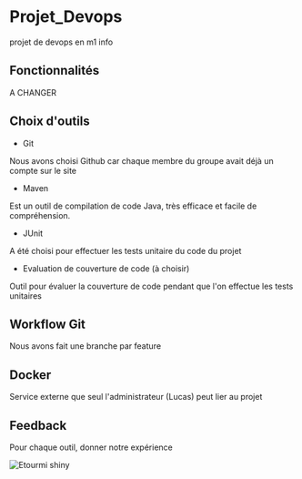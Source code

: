 # Projet_Devops
projet de devops en m1 info

## Fonctionnalités

A CHANGER

## Choix d'outils

- Git

Nous avons choisi Github car chaque membre du groupe avait déjà un compte sur le site

- Maven

Est un outil de compilation de code Java, très efficace et facile de compréhension.

- JUnit

A été choisi pour effectuer les tests unitaire du code du projet

- Evaluation de couverture de code (à choisir)

Outil pour évaluer la couverture de code pendant que l'on effectue les tests unitaires

## Workflow Git

Nous avons fait une branche par feature

## Docker

Service externe que seul l'administrateur (Lucas) peut lier au projet

## Feedback

Pour chaque outil, donner notre expérience

![Etourmi shiny](https://media.tenor.com/zfonKmPNbiEAAAAM/breakfast-club-cool.gif)
